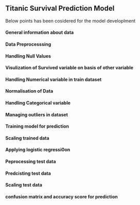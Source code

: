 ## Titanic Survival Prediction Model

Below points has been cosidered for the model developlment
#### General information about data
#### Data Preprocesssing
#### Handling Null Values
#### Visulization of Survived variable on basis of other variable
#### Handling Numerical variable in train dataset
#### Normalisation of Data
#### Handling Categorical variable 
#### Managing outliers in dataset
#### Training model for prediction
#### Scaling trained data
#### Applying logistic regressi0on
#### Peprocessing test data
#### Predcisting test data
#### Scaling test data
#### confusion matrix and accuracy score for prediction

